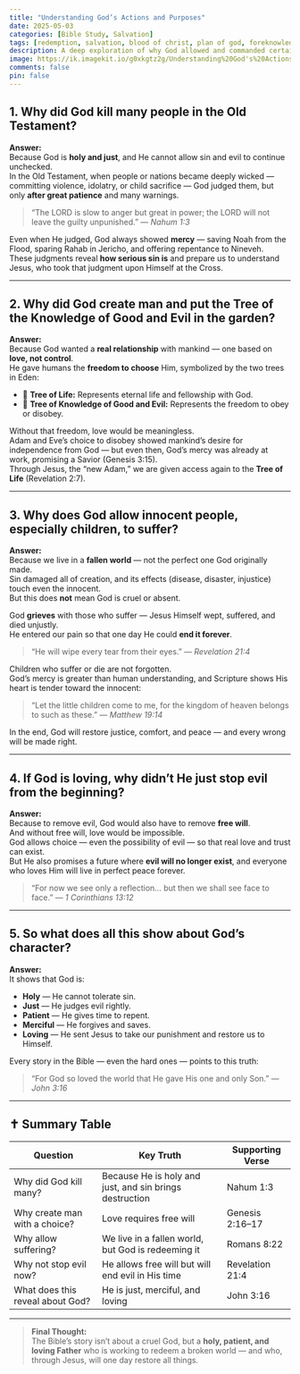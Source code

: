 ```yaml
---
title: "Understanding God’s Actions and Purposes"
date: 2025-05-03
categories: [Bible Study, Salvation]
tags: [redemption, salvation, blood of christ, plan of god, foreknowledge]
description: A deep exploration of why God allowed and commanded certain judgments in the Old Testament — revealing His justice, mercy, and ultimate plan of redemption through Christ.
image: https://ik.imagekit.io/g0xkgtz2g/Understanding%20God's%20Actions%20and%20Purposes.jpg?updatedAt=1760447221971
comments: false
pin: false
---
```


## 1. Why did God kill many people in the Old Testament?

**Answer:**  
Because God is **holy and just**, and He cannot allow sin and evil to continue unchecked.  
In the Old Testament, when people or nations became deeply wicked — committing violence, idolatry, or child sacrifice — God judged them, but only **after great patience** and many warnings.

> “The LORD is slow to anger but great in power; the LORD will not leave the guilty unpunished.” — *Nahum 1:3*

Even when He judged, God always showed **mercy** — saving Noah from the Flood, sparing Rahab in Jericho, and offering repentance to Nineveh.  
These judgments reveal **how serious sin is** and prepare us to understand Jesus, who took that judgment upon Himself at the Cross.

---

## 2. Why did God create man and put the Tree of the Knowledge of Good and Evil in the garden?

**Answer:**  
Because God wanted a **real relationship** with mankind — one based on **love, not control**.  
He gave humans the **freedom to choose** Him, symbolized by the two trees in Eden:

- 🌳 **Tree of Life:** Represents eternal life and fellowship with God.  
- 🍎 **Tree of Knowledge of Good and Evil:** Represents the freedom to obey or disobey.

Without that freedom, love would be meaningless.  
Adam and Eve’s choice to disobey showed mankind’s desire for independence from God — but even then, God’s mercy was already at work, promising a Savior (Genesis 3:15).  
Through Jesus, the “new Adam,” we are given access again to the **Tree of Life** (Revelation 2:7).

---

## 3. Why does God allow innocent people, especially children, to suffer?

**Answer:**  
Because we live in a **fallen world** — not the perfect one God originally made.  
Sin damaged all of creation, and its effects (disease, disaster, injustice) touch even the innocent.  
But this does **not** mean God is cruel or absent.

God **grieves** with those who suffer — Jesus Himself wept, suffered, and died unjustly.  
He entered our pain so that one day He could **end it forever**.

> “He will wipe every tear from their eyes.” — *Revelation 21:4*

Children who suffer or die are not forgotten.  
God’s mercy is greater than human understanding, and Scripture shows His heart is tender toward the innocent:

> “Let the little children come to me, for the kingdom of heaven belongs to such as these.” — *Matthew 19:14*

In the end, God will restore justice, comfort, and peace — and every wrong will be made right.

---

## 4. If God is loving, why didn’t He just stop evil from the beginning?

**Answer:**  
Because to remove evil, God would also have to remove **free will**.  
And without free will, love would be impossible.  
God allows choice — even the possibility of evil — so that real love and trust can exist.  
But He also promises a future where **evil will no longer exist**, and everyone who loves Him will live in perfect peace forever.

> “For now we see only a reflection… but then we shall see face to face.” — *1 Corinthians 13:12*

---

## 5. So what does all this show about God’s character?

**Answer:**  
It shows that God is:

- **Holy** — He cannot tolerate sin.  
- **Just** — He judges evil rightly.  
- **Patient** — He gives time to repent.  
- **Merciful** — He forgives and saves.  
- **Loving** — He sent Jesus to take our punishment and restore us to Himself.

Every story in the Bible — even the hard ones — points to this truth:

> “For God so loved the world that He gave His one and only Son.” — *John 3:16*

---

## ✝️ Summary Table

| Question | Key Truth | Supporting Verse |
|-----------|------------|------------------|
| Why did God kill many? | Because He is holy and just, and sin brings destruction | Nahum 1:3 |
| Why create man with a choice? | Love requires free will | Genesis 2:16–17 |
| Why allow suffering? | We live in a fallen world, but God is redeeming it | Romans 8:22 |
| Why not stop evil now? | He allows free will but will end evil in His time | Revelation 21:4 |
| What does this reveal about God? | He is just, merciful, and loving | John 3:16 |

---

> **Final Thought:**  
> The Bible’s story isn’t about a cruel God, but a **holy, patient, and loving Father** who is working to redeem a broken world — and who, through Jesus, will one day restore all things.
